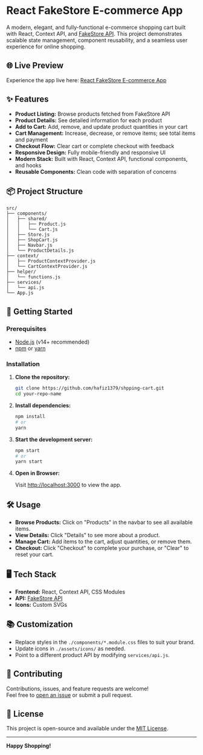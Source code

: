 # React FakeStore E-commerce App

A modern, elegant, and fully-functional e-commerce shopping cart built with React, Context API, and [FakeStore API](https://fakestoreapi.com/). This project demonstrates scalable state management, component reusability, and a seamless user experience for online shopping.

## 🌐 Live Preview
Experience the app live here: [React FakeStore E-commerce App](https://shpping-cart-puc8.onrender.com/products)


## ✨ Features

- **Product Listing:** Browse products fetched from FakeStore API
- **Product Details:** See detailed information for each product
- **Add to Cart:** Add, remove, and update product quantities in your cart
- **Cart Management:** Increase, decrease, or remove items; see total items and payment
- **Checkout Flow:** Clear cart or complete checkout with feedback
- **Responsive Design:** Fully mobile-friendly and responsive UI
- **Modern Stack:** Built with React, Context API, functional components, and hooks
- **Reusable Components:** Clean code with separation of concerns

## 📦 Project Structure

```
src/
├── components/
│   ├── shared/
│   │   ├── Product.js
│   │   └── Cart.js
│   ├── Store.js
│   ├── ShopCart.js
│   ├── Navbar.js
│   └── ProductDetails.js
├── context/
│   ├── ProductContextProvider.js
│   └── CartContextProvider.js
├── helper/
│   └── functions.js
├── services/
│   └── api.js
└── App.js
```

## 🚀 Getting Started

### Prerequisites

- [Node.js](https://nodejs.org/) (v14+ recommended)
- [npm](https://www.npmjs.com/) or [yarn](https://yarnpkg.com/)

### Installation

1. **Clone the repository:**

   ```bash
   git clone https://github.com/hafiz1379/shpping-cart.git
   cd your-repo-name
   ```

2. **Install dependencies:**

   ```bash
   npm install
   # or
   yarn
   ```

3. **Start the development server:**

   ```bash
   npm start
   # or
   yarn start
   ```

4. **Open in Browser:**

   Visit [http://localhost:3000](http://localhost:3000) to view the app.

## 🛠️ Usage

- **Browse Products:** Click on "Products" in the navbar to see all available items.
- **View Details:** Click "Details" to see more about a product.
- **Manage Cart:** Add items to the cart, adjust quantities, or remove them.
- **Checkout:** Click "Checkout" to complete your purchase, or "Clear" to reset your cart.

## 🖥️ Tech Stack

- **Frontend:** React, Context API, CSS Modules
- **API:** [FakeStore API](https://fakestoreapi.com/)
- **Icons:** Custom SVGs

## 📚 Customization

- Replace styles in the `./components/*.module.css` files to suit your brand.
- Update icons in `./assets/icons/` as needed.
- Point to a different product API by modifying `services/api.js`.

## 🤝 Contributing

Contributions, issues, and feature requests are welcome!  
Feel free to [open an issue](https://github.com/hafiz1379/shpping-cart/issues) or submit a pull request.

## 📄 License

This project is open-source and available under the [MIT License](LICENSE).

---

**Happy Shopping!**

